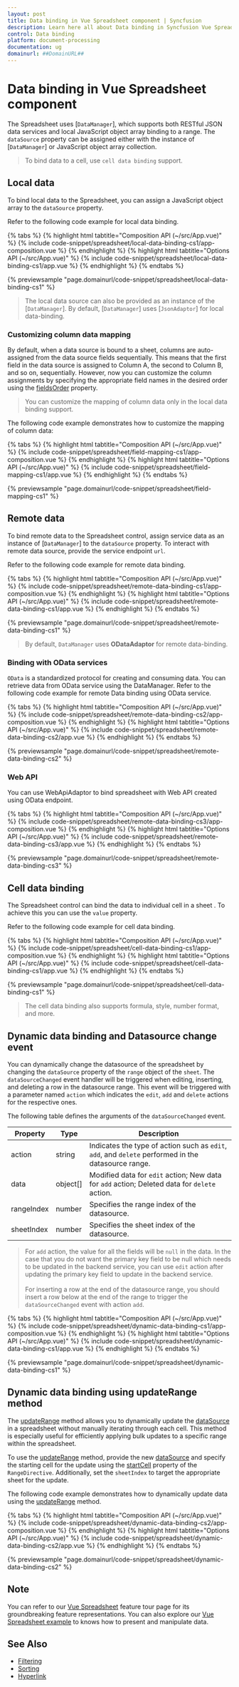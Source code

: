 ```yaml
---
layout: post
title: Data binding in Vue Spreadsheet component | Syncfusion
description: Learn here all about Data binding in Syncfusion Vue Spreadsheet component of Syncfusion Essential JS 2 and more.
control: Data binding 
platform: document-processing
documentation: ug
domainurl: ##DomainURL##
---
```


# Data binding in Vue Spreadsheet component

The Spreadsheet uses [`DataManager`], which supports both RESTful JSON data services and local JavaScript object array binding to a range. The `dataSource` property can be assigned either with the instance of [`DataManager`] or JavaScript object array collection.

> To bind data to a cell, use `cell data binding` support.

## Local data

To bind local data to the Spreadsheet, you can assign a JavaScript object array to the `dataSource` property.

Refer to the following code example for local data binding.

{% tabs %}
{% highlight html tabtitle="Composition API (~/src/App.vue)" %}
{% include code-snippet/spreadsheet/local-data-binding-cs1/app-composition.vue %}
{% endhighlight %}
{% highlight html tabtitle="Options API (~/src/App.vue)" %}
{% include code-snippet/spreadsheet/local-data-binding-cs1/app.vue %}
{% endhighlight %}
{% endtabs %}
        
{% previewsample "page.domainurl/code-snippet/spreadsheet/local-data-binding-cs1" %}

> The local data source can also be provided as an instance of the [`DataManager`]. By default, [`DataManager`] uses [`JsonAdaptor`] for local data-binding.

### Customizing column data mapping

By default, when a data source is bound to a sheet, columns are auto-assigned from the data source fields sequentially. This means that the first field in the data source is assigned to Column A, the second to Column B, and so on, sequentially. However, now you can customize the column assignments by specifying the appropriate field names in the desired order using the [fieldsOrder](https://ej2.syncfusion.com/vue/documentation/api/spreadsheet/rangeModel/#fieldsorder) property.

> You can customize the mapping of column data only in the local data binding support.

The following code example demonstrates how to customize the mapping of column data:

{% tabs %}
{% highlight html tabtitle="Composition API (~/src/App.vue)" %}
{% include code-snippet/spreadsheet/field-mapping-cs1/app-composition.vue %}
{% endhighlight %}
{% highlight html tabtitle="Options API (~/src/App.vue)" %}
{% include code-snippet/spreadsheet/field-mapping-cs1/app.vue %}
{% endhighlight %}
{% endtabs %}

{% previewsample "page.domainurl/code-snippet/spreadsheet/field-mapping-cs1" %}

## Remote data

To bind remote data to the Spreadsheet control, assign service data as an instance of [`DataManager`] to the `dataSource` property. To interact with remote data source, provide the service endpoint `url`.

Refer to the following code example for remote data binding.

{% tabs %}
{% highlight html tabtitle="Composition API (~/src/App.vue)" %}
{% include code-snippet/spreadsheet/remote-data-binding-cs1/app-composition.vue %}
{% endhighlight %}
{% highlight html tabtitle="Options API (~/src/App.vue)" %}
{% include code-snippet/spreadsheet/remote-data-binding-cs1/app.vue %}
{% endhighlight %}
{% endtabs %}
        
{% previewsample "page.domainurl/code-snippet/spreadsheet/remote-data-binding-cs1" %}

> By default, `DataManager` uses **ODataAdaptor** for remote data-binding.

### Binding with OData services

`OData` is a standardized protocol for creating and consuming data. You can retrieve data from OData service using the DataManager. Refer to the following code example for remote Data binding using OData service.

{% tabs %}
{% highlight html tabtitle="Composition API (~/src/App.vue)" %}
{% include code-snippet/spreadsheet/remote-data-binding-cs2/app-composition.vue %}
{% endhighlight %}
{% highlight html tabtitle="Options API (~/src/App.vue)" %}
{% include code-snippet/spreadsheet/remote-data-binding-cs2/app.vue %}
{% endhighlight %}
{% endtabs %}
        
{% previewsample "page.domainurl/code-snippet/spreadsheet/remote-data-binding-cs2" %}

### Web API

You can use WebApiAdaptor to bind spreadsheet with Web API created using OData endpoint.

{% tabs %}
{% highlight html tabtitle="Composition API (~/src/App.vue)" %}
{% include code-snippet/spreadsheet/remote-data-binding-cs3/app-composition.vue %}
{% endhighlight %}
{% highlight html tabtitle="Options API (~/src/App.vue)" %}
{% include code-snippet/spreadsheet/remote-data-binding-cs3/app.vue %}
{% endhighlight %}
{% endtabs %}
        
{% previewsample "page.domainurl/code-snippet/spreadsheet/remote-data-binding-cs3" %}

## Cell data binding

The Spreadsheet control can bind the data to individual cell in a sheet . To achieve this you can use the
`value` property.

Refer to the following code example for cell data binding.

{% tabs %}
{% highlight html tabtitle="Composition API (~/src/App.vue)" %}
{% include code-snippet/spreadsheet/cell-data-binding-cs1/app-composition.vue %}
{% endhighlight %}
{% highlight html tabtitle="Options API (~/src/App.vue)" %}
{% include code-snippet/spreadsheet/cell-data-binding-cs1/app.vue %}
{% endhighlight %}
{% endtabs %}
        
{% previewsample "page.domainurl/code-snippet/spreadsheet/cell-data-binding-cs1" %}

> The cell data binding also supports formula, style, number format, and more.

## Dynamic data binding and Datasource change event

You can dynamically change the datasource of the spreadsheet by changing the `dataSource` property of the `range` object of the `sheet`. The `dataSourceChanged` event handler will be triggered when editing, inserting, and deleting a row in the datasource range. This event will be triggered with a parameter named `action` which indicates the `edit`, `add` and `delete` actions for the respective ones.

The following table defines the arguments of the `dataSourceChanged` event.

| Property | Type | Description |
|-----|-----|-------|
| action | string | Indicates the type of action such as `edit`, `add`, and `delete` performed in the datasource range. |
| data | object[] | Modified data for `edit` action; New data for `add` action; Deleted data for `delete` action. |
| rangeIndex | number | Specifies the range index of the datasource. |
| sheetIndex | number | Specifies the sheet index of the datasource. |

> For `add` action, the value for all the fields will be `null` in the data. In the case that you do not want the primary key field to be null which needs to be updated in the backend service, you can use `edit` action after updating the primary key field to update in the backend service. <br><br>
> For inserting a row at the end of the datasource range, you should insert a row below at the end of the range to trigger the `dataSourceChanged` event with action `add`.

{% tabs %}
{% highlight html tabtitle="Composition API (~/src/App.vue)" %}
{% include code-snippet/spreadsheet/dynamic-data-binding-cs1/app-composition.vue %}
{% endhighlight %}
{% highlight html tabtitle="Options API (~/src/App.vue)" %}
{% include code-snippet/spreadsheet/dynamic-data-binding-cs1/app.vue %}
{% endhighlight %}
{% endtabs %}
        
{% previewsample "page.domainurl/code-snippet/spreadsheet/dynamic-data-binding-cs1" %}

## Dynamic data binding using updateRange method

The [updateRange](https://ej2.syncfusion.com/vue/documentation/api/spreadsheet/#updaterange) method allows you to dynamically update the [dataSource](https://ej2.syncfusion.com/vue/documentation/api/spreadsheet/rangeModel/#datasource) in a spreadsheet without manually iterating through each cell. This method is especially useful for efficiently applying bulk updates to a specific range within the spreadsheet.

To use the [updateRange](https://ej2.syncfusion.com/vue/documentation/api/spreadsheet/#updaterange) method, provide the new [dataSource](https://ej2.syncfusion.com/vue/documentation/api/spreadsheet/rangeModel/#datasource) and specify the starting cell for the update using the [startCell](https://ej2.syncfusion.com/vue/documentation/api/spreadsheet/rangeModel/#startcell) property of the `RangeDirective`. Additionally, set the `sheetIndex` to target the appropriate sheet for the update.

The following code example demonstrates how to dynamically update data using the [updateRange](https://ej2.syncfusion.com/vue/documentation/api/spreadsheet/#updaterange) method.

{% tabs %}
{% highlight html tabtitle="Composition API (~/src/App.vue)" %}
{% include code-snippet/spreadsheet/dynamic-data-binding-cs2/app-composition.vue %}
{% endhighlight %}
{% highlight html tabtitle="Options API (~/src/App.vue)" %}
{% include code-snippet/spreadsheet/dynamic-data-binding-cs2/app.vue %}
{% endhighlight %}
{% endtabs %}
        
{% previewsample "page.domainurl/code-snippet/spreadsheet/dynamic-data-binding-cs2" %}

## Note

You can refer to our [Vue Spreadsheet](https://www.syncfusion.com/vue-ui-components/vue-spreadsheet) feature tour page for its groundbreaking feature representations. You can also explore our [Vue Spreadsheet example](https://ej2.syncfusion.com/vue/demos/#/material/spreadsheet/default.html) to knows how to present and manipulate data.

## See Also

* [Filtering](./filter)
* [Sorting](./sort)
* [Hyperlink](./link)